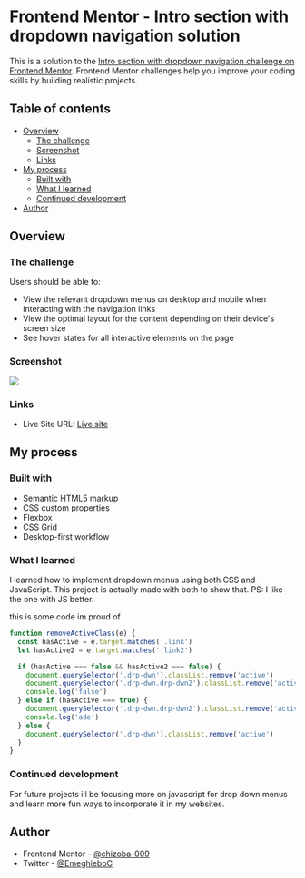 # Frontend Mentor - Intro section with dropdown navigation solution

This is a solution to the [Intro section with dropdown navigation challenge on Frontend Mentor](https://www.frontendmentor.io/challenges/intro-section-with-dropdown-navigation-ryaPetHE5). Frontend Mentor challenges help you improve your coding skills by building realistic projects.

## Table of contents

- [Overview](#overview)
  - [The challenge](#the-challenge)
  - [Screenshot](#screenshot)
  - [Links](#links)
- [My process](#my-process)
  - [Built with](#built-with)
  - [What I learned](#what-i-learned)
  - [Continued development](#continued-development)
- [Author](#author)

## Overview

### The challenge

Users should be able to:

- View the relevant dropdown menus on desktop and mobile when interacting with the navigation links
- View the optimal layout for the content depending on their device's screen size
- See hover states for all interactive elements on the page

### Screenshot

![](<./images/Frontend-Mentor-Intro-section-with-dropdown-navigation%20(1).png>)

### Links

- Live Site URL: [Live site](https://xc-intro.netlify.app)

## My process

### Built with

- Semantic HTML5 markup
- CSS custom properties
- Flexbox
- CSS Grid
- Desktop-first workflow

### What I learned

I learned how to implement dropdown menus using both CSS and JavaScript. This project is actually made with both to show that.
PS: I like the one with JS better.

this is some code im proud of

```js
function removeActiveClass(e) {
  const hasActive = e.target.matches('.link')
  let hasActive2 = e.target.matches('.link2')

  if (hasActive === false && hasActive2 === false) {
    document.querySelector('.drp-dwn').classList.remove('active')
    document.querySelector('.drp-dwn.drp-dwn2').classList.remove('active')
    console.log('false')
  } else if (hasActive === true) {
    document.querySelector('.drp-dwn.drp-dwn2').classList.remove('active')
    console.log('ade')
  } else {
    document.querySelector('.drp-dwn').classList.remove('active')
  }
}
```

### Continued development

For future projects ill be focusing more on javascript for drop down menus and learn more fun ways to incorporate it in my websites.

## Author

- Frontend Mentor - [@chizoba-009](https://www.frontendmentor.io/profile/chizoba-009)
- Twitter - [@EmeghieboC](https://www.twitter.com/EmeghieboC)
